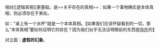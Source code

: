 相对[[逻辑真相]]更基础，是==关乎存在的真相==：如果一个事物确实是本体真相，则必须存在于某处。

如："桌上有一个水杯"就是一个本体真相。【如果我们应该怀疑看到的一切，那么“本体真相”要如何证明它的存在？因为我们似乎无法证明眼前的东西是<u>存在</u>的】

对立面：**虚假的幻象**。